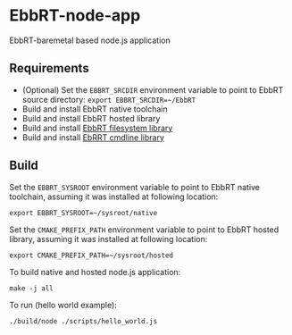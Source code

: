 # EbbRT-node-app
EbbRT-baremetal based node.js application

## Requirements
* (Optional) Set the `EBBRT_SRCDIR` environment variable to point to 
EbbRT source directory: `export EBBRT_SRCDIR=~/EbbRT`
* Build and install EbbRT native toolchain
* Build and install EbbRT hosted library
* Build and install [EbbRT filesystem library](https://github.com/SESA/EbbRT/tree/master/libs/filesystem)
* Build and install [EbRRT cmdline library](https://github.com/SESA/EbbRT/tree/master/libs/cmdline)

## Build

Set the `EBBRT_SYSROOT` environment variable to point to EbbRT native toolchain, assuming 
it was installed at following location:

`export EBBRT_SYSROOT=~/sysroot/native`

Set the `CMAKE_PREFIX_PATH` environment variable to point to EbbRT hosted library, assuming 
it was installed at following location:

`export CMAKE_PREFIX_PATH=~/sysroot/hosted`

To build native and hosted node.js application:

`make -j all`

To run (hello world example):

`./build/node ./scripts/hello_world.js`

